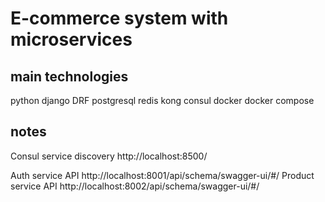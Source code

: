 # E-commerce system with microservices

## main technologies
python
django
DRF
postgresql
redis
kong
consul
docker
docker compose

## notes

Consul service discovery
http://localhost:8500/

Auth service API
http://localhost:8001/api/schema/swagger-ui/#/
Product service API
http://localhost:8002/api/schema/swagger-ui/#/